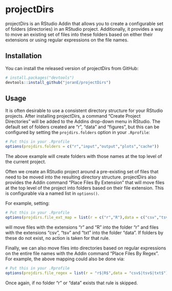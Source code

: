 
<!-- README.md is generated from README.Rmd. Please edit that file -->

# projectDirs

projectDirs is an RStudio Addin that allows you to create a configurable
set of folders (directories) in an RStudio project. Additionally, it
provides a way to move an existing set of files into these folders based
on either their extensions or using regular expressions on the file
names.

## Installation

You can install the released version of projectDirs from GitHub:

``` r
# install.packages("devtools")
devtools::install_github("joranE/projectDirs")
```

## Usage

It is often desirable to use a consistent directory structure for your
RStudio projects. After installing projectDirs, a command “Create
Project Directories” will be added to the Addins drop-down menu in
RStudio. The default set of folders created are “r”, “data” and
“figures”, but this can be configured by setting the
`projdirs.folders` option in your `.Rprofile`:

``` r
# Put this in your .Rprofile
options(projdirs.folders = c("r","input","output","plots","cache"))
```

The above example will create folders with those names at the top level
of the current project.

Often we create an RStudio project around a pre-existing set of files
that need to be moved into the resulting directory structure.
projectDirs also provides the Addin command “Place Files By Extension”
that will move files at the top level of the project into folders based
on their file extension. This is configurable via a named list in
`options()`.

For example, setting:

``` r
# Put this in your .Rprofile
options(projdirs.file_ext_map = list(r = c("r","R"),data = c("csv","tsv","txt")))
```

will move files with the extensions “r” and “R” into the folder “r” and
files with the extensions “csv”, “tsv” and “txt” into the folder “data”.
If folders by these do not exist, no action is taken for that rule.

Finally, we can also move files into directories based on regular
expressions on the entire file names with the Addin command “Place Files
By Regex”. For example, the above mapping could also be done via:

``` r
# Put this in your .Rprofile
options(projdirs.file_regex = list(r = "r$|R$",data = "csv$|tsv$|txt$"))
```

Once again, if no folder “r” or “data” exists that rule is skipped.
